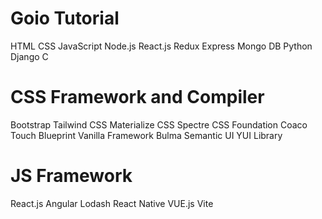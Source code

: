 # Goio Tutorial
HTML
CSS
JavaScript
Node.js
React.js
Redux
Express
Mongo DB
Python
Django
C

# CSS Framework and Compiler
Bootstrap
Tailwind CSS
Materialize CSS
Spectre CSS
Foundation
Coaco Touch
Blueprint
Vanilla Framework
Bulma
Semantic UI
YUI Library

# JS Framework
React.js
Angular
Lodash
React Native
VUE.js
Vite






